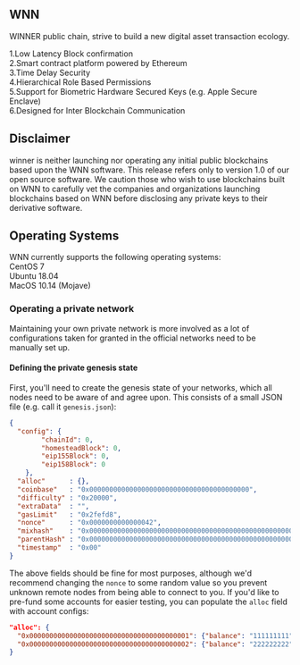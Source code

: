 ## WNN

WINNER public chain, strive to build a new digital asset transaction ecology.

1.Low Latency Block confirmation  
2.Smart contract platform powered by Ethereum  
3.Time Delay Security  
4.Hierarchical Role Based Permissions  
5.Support for Biometric Hardware Secured Keys (e.g. Apple Secure Enclave)  
6.Designed for Inter Blockchain Communication  

## Disclaimer

winner is neither launching nor operating any initial public blockchains based upon the WNN software. This release refers only to version 1.0 of our open source software. We caution those who wish to use blockchains built on WNN to carefully vet the companies and organizations launching blockchains based on WNN before disclosing any private keys to their derivative software.

## Operating Systems

WNN currently supports the following operating systems:  
CentOS 7  
Ubuntu 18.04  
MacOS 10.14 (Mojave)  

### Operating a private network

Maintaining your own private network is more involved as a lot of configurations taken for granted in
the official networks need to be manually set up.

#### Defining the private genesis state

First, you'll need to create the genesis state of your networks, which all nodes need to be aware of
and agree upon. This consists of a small JSON file (e.g. call it `genesis.json`):

```json
{
  "config": {
        "chainId": 0,
        "homesteadBlock": 0,
        "eip155Block": 0,
        "eip158Block": 0
    },
  "alloc"      : {},
  "coinbase"   : "0x0000000000000000000000000000000000000000",
  "difficulty" : "0x20000",
  "extraData"  : "",
  "gasLimit"   : "0x2fefd8",
  "nonce"      : "0x0000000000000042",
  "mixhash"    : "0x0000000000000000000000000000000000000000000000000000000000000000",
  "parentHash" : "0x0000000000000000000000000000000000000000000000000000000000000000",
  "timestamp"  : "0x00"
}
```

The above fields should be fine for most purposes, although we'd recommend changing the `nonce` to
some random value so you prevent unknown remote nodes from being able to connect to you. If you'd
like to pre-fund some accounts for easier testing, you can populate the `alloc` field with account
configs:

```json
"alloc": {
  "0x0000000000000000000000000000000000000001": {"balance": "111111111"},
  "0x0000000000000000000000000000000000000002": {"balance": "222222222"}
}
```

